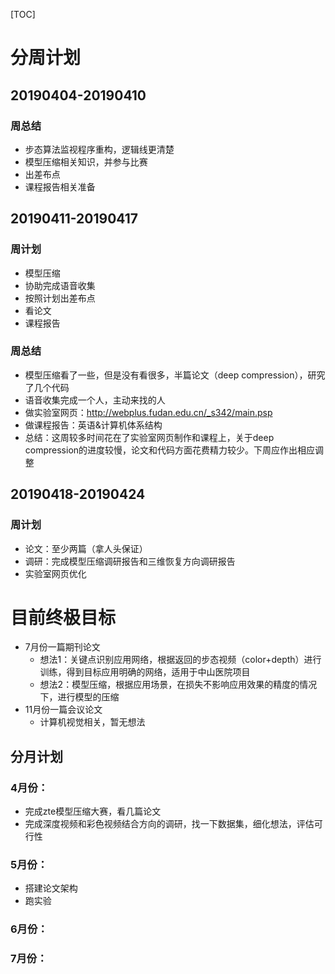 [TOC]



# 分周计划

## 20190404-20190410

### 周总结

* 步态算法监视程序重构，逻辑线更清楚
* 模型压缩相关知识，并参与比赛
* 出差布点
* 课程报告相关准备

## 20190411-20190417

### 周计划

- 模型压缩
- 协助完成语音收集
- 按照计划出差布点
- 看论文
- 课程报告

### 周总结

* 模型压缩看了一些，但是没有看很多，半篇论文（deep compression），研究了几个代码
* 语音收集完成一个人，主动来找的人
* 做实验室网页：<http://webplus.fudan.edu.cn/_s342/main.psp>
* 做课程报告：英语&计算机体系结构
* 总结：这周较多时间花在了实验室网页制作和课程上，关于deep compression的进度较慢，论文和代码方面花费精力较少。下周应作出相应调整

## 20190418-20190424

### 周计划

* 论文：至少两篇（拿人头保证）
* 调研：完成模型压缩调研报告和三维恢复方向调研报告
* 实验室网页优化





# 目前终极目标

- 7月份一篇期刊论文
  - 想法1：关键点识别应用网络，根据返回的步态视频（color+depth）进行训练，得到目标应用明确的网络，适用于中山医院项目
  - 想法2：模型压缩，根据应用场景，在损失不影响应用效果的精度的情况下，进行模型的压缩
- 11月份一篇会议论文
  - 计算机视觉相关，暂无想法

## 分月计划

### 4月份：

- 完成zte模型压缩大赛，看几篇论文
- 完成深度视频和彩色视频结合方向的调研，找一下数据集，细化想法，评估可行性

### 5月份：

- 搭建论文架构
- 跑实验

### 6月份：

### 7月份：

